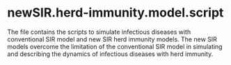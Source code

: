 # newSIR.herd-immunity.model.script
The file contains the scripts to simulate infectious diseases with conventional SIR model and new SIR herd immunity models. 
The new SIR models overcome the limitation of the conventional SIR model in simulating and describing the dynamics of infectious diseases with herd immunity.

